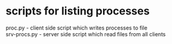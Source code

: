 # scripts for listing processes
proc.py - client side script which writes processes to file\
srv-procs.py - server side script which read files from all clients
